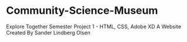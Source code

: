 # Community-Science-Museum
Explore Together
Semester Project 1 - HTML, CSS, Adobe XD
A Website Created By Sander Lindberg Olsen